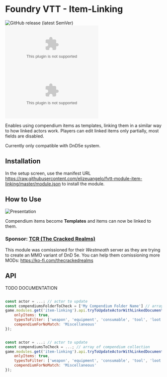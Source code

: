# Foundry VTT - Item-Linking

![GitHub release (latest SemVer)](https://img.shields.io/github/v/release/elizeuangelo/fvtt-module-item-linking)
![GitHub Releases](https://img.shields.io/github/downloads/elizeuangelo/fvtt-module-item-linking/latest/item-linking.zip)
![GitHub All Releases](https://img.shields.io/github/downloads/elizeuangelo/fvtt-module-item-linking/item-linking.zip?label=downloads)

Enables using compendium items as templates, linking them in a similar way to how linked actors work. Players can edit linked items only partially, most fields are disabled.

Currently only compatible with DnD5e system.

## Installation

In the setup screen, use the manifest URL https://raw.githubusercontent.com/elizeuangelo/fvtt-module-item-linking/master/module.json to install the module.

## How to Use

![Presentation](https://raw.githubusercontent.com/elizeuangelo/fvtt-module-item-linking/master/assets/presentation.gif)

Compendium items become **Templates** and items can now be linked to them.

### Sponsor: [TCR (The Cracked Realms)](https://discord.gg/WNpQn6YtdN)

This module was comissioned for their _Westmeath_ server as they are trying to create an MMO variant of DnD 5e.
You can help them comissioning more MODs: https://ko-fi.com/thecrackedrealms

## API

TODO DOCUMENTATION

```javascript

const actor = ...; // actor to update
const compendiumsFolderToCheck = ['My Compendium Folder Name'] // array of folder names on the compendiums directory
game.modules.get('item-linking').api.tryToUpdateActorWithLinkedDocumentsFromCompendiumFolder(actor, compendiumsFolderToCheck, {
	onlyItems: true,
	typesToFilter: ['weapon', 'equipment', 'consumable', 'tool', 'loot', 'spell', 'backpack', 'feat'],
	compendiumForNoMatch: 'Miscellaneous'
});
```

```javascript

const actor = ...; // actor to update
const compendiumsToCheck = ...; // array of compendium collection
game.modules.get('item-linking').api.tryToUpdateActorWithLinkedDocumentsFromCompendiums(actor, compendiumsToCheck, {
	onlyItems: true,
	typesToFilter: ['weapon', 'equipment', 'consumable', 'tool', 'loot', 'spell', 'backpack', 'feat'],
	compendiumForNoMatch: 'Miscellaneous'
});
```